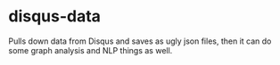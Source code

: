 # disqus-data
Pulls down data from Disqus and saves as ugly json files, then it can do some graph analysis and NLP things as well.
